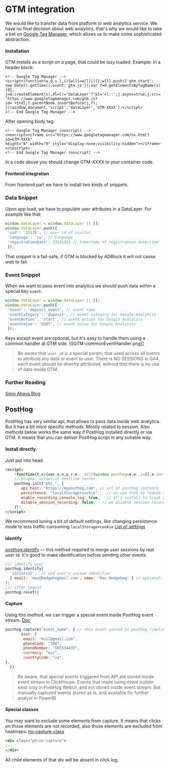 # GTM integration
We would like to transfer data from platform to web analytics service. We have no final decision about web analytics, that's why we would like to take a bet on [Google Tag Manager](https://tagmanager.google.com/), which allows us to make some sophisticated abstraction.

#### Installation
GTM installs as a script on a page, that could be lazy loaded.
Example:
In a header block:
```hmtl
<!-- Google Tag Manager -->
<script>(function(w,d,s,l,i){w[l]=w[l]||[];w[l].push({'gtm.start':
new Date().getTime(),event:'gtm.js'});var f=d.getElementsByTagName(s)[0],
j=d.createElement(s),dl=l!='dataLayer'?'&l='+l:'';j.async=true;j.src=
'https://www.googletagmanager.com/gtm.js?id='+i+dl;f.parentNode.insertBefore(j,f);
})(window,document,'script','dataLayer','GTM-XXXX');</script>
<!-- End Google Tag Manager -->
```
After opening body tag:
```
<!-- Google Tag Manager (noscript) -->
<noscript><iframe src="https://www.googletagmanager.com/ns.html?id=GTM-XXXX"
height="0" width="0" style="display:none;visibility:hidden"></iframe></noscript>
<!-- End Google Tag Manager (noscript) -->
```
In a code above you should change GTM-XXXX to your container code.

#### Frontend integration
From frontend part we have to install two kinds of snippets.
### Data Snippet
Upon app load, we have to populate user attributes in a DataLayer. For example like that:
```javascript
window.dataLayer = window.dataLayer || [];
window.dataLayer.push({
 'uid': '32131', // user id of visitor
 'language': 'ru', // language
 'registrationDate': 23131323 // timestamp of registratoin date\time
 });
```
That snippet is a fail-safe, if GTM is blocked by ADBlock it will not cause web to fail.
### Event Snippet
When we want to pass event into analytics we should push data within a special key `event`.
```javascript
window.dataLayer = window.dataLayer || [];
window.dataLayer.push({
 'event': 'deposit_event', // event name
 'eventCategory': 'deposit', // event category for Google Analytics
 'eventAction': 'start', // event action for Google Analytics
 'eventValue': 'USDT', // event value for Google Analytics
 });
```
Keys except event are optional, but it's easy to handle them using a common handler at GTM side.
![[GTM-commonEventHandler.png]]

> Be aware that `user_id` is a special param, that used across all events to attribute any data or event to user. There is NO SESSIONS in GA4, each event should be directly attributed, without that there is no use of data inside GTM.


### Further Reading
[Simo Ahava Blog](https://www.simoahava.com/)



## PostHog
PostHog has very similar api, that allows to pass data inside web analytics. But it has a bit more specific methods. Mostly related to session.
Also methods below works the same way if PostHog installed directly or via GTM. It means that you can deliver PostHog script in any suitable way.
#### Install directly.
Just put into head.
```html
<script>  
    !function(t,e){var o,n,p,r;e.__SV||(window.posthog=e,e._i=[],e.init=function(i,s,a){function g(t,e){var o=e.split(".");2==o.length&&(t=t[o[0]],e=o[1]),t[e]=function(){t.push([e].concat(Array.prototype.slice.call(arguments,0)))}}(p=t.createElement("script")).type="text/javascript",p.async=!0,p.src=s.api_host+"/static/array.js",(r=t.getElementsByTagName("script")[0]).parentNode.insertBefore(p,r);var u=e;for(void 0!==a?u=e[a]=[]:a="posthog",u.people=u.people||[],u.toString=function(t){var e="posthog";return"posthog"!==a&&(e+="."+a),t||(e+=" (stub)"),e},u.people.toString=function(){return u.toString(1)+".people (stub)"},o="capture identify alias people.set people.set_once set_config register register_once unregister opt_out_capturing has_opted_out_capturing opt_in_capturing reset isFeatureEnabled onFeatureFlags getFeatureFlag getFeatureFlagPayload reloadFeatureFlags group updateEarlyAccessFeatureEnrollment getEarlyAccessFeatures getActiveMatchingSurveys getSurveys".split(" "),n=0;n<o.length;n++)g(u,o[n]);e._i.push([i,s,a])},e.__SV=1)}(document,window.posthog||[]);  
    // pragma: allowlist nextline secret  
    posthog.init("phc_", {  
       api_host: "https://myposthog.com", // url of posthog instance  
       persistence: "localStorage+cookie",   // we use that to reduse size of requers
       enable_recording_console_log: true,   // it's usefull to track user errors
       disable_session_recording: false,   // we disable session recording by default
    });  
</script>
```
We recommend tuning a bit of default settings, like changing persistence mode to less traffic consuming `localStorage+cookie`
[List of settings](https://posthog.com/docs/libraries/js#advanced-configuration)

#### Identify
[posthog.identify](https://posthog.com/docs/product-analytics/identify) — this method required to merge user sessions by real user id. It's good to make identification before sending other events.
```javascript
/// identify user
posthog.identify(
  '132132132',  // uid user's unique identifier
  { email: 'max@hedgehogmail.com', name: 'Max Hedgehog' } // optional: set additional user info, email and name are predefined properties
);
/// after logout
posthog.reset()
```

#### Capture
Using this method, we can trigger a special event inside PostHog event stream.
[Doc](https://posthog.com/docs/libraries/js#setting-user-properties)
```javascript
posthog.capture("event_name", { // this event stored in posthog timeline 
       $set: {  
	    email: "mail@gmail.com",  
	    phoneCode: "380",  
	    phoneNumber: "505534433",  
	    currency: "eur",  
	    countryCode: "ua",  
},  
  })
```
> Be aware, that special events triggered from API are stored inside event stream in ClickHouse. Events that made using event builder exist only in PostHog WebUI, and not stored inside event stream. But manually captured events stored as is, and available for further analyst in PowerBI

#### Special classes
You may want to exclude some elements from capture. It means that clicks on those elements are not recorded, also those elements are excluded from heatmaps.
[no-capture-class](https://posthog.com/tutorials/fewer-unwanted-events#adding-the-no-capture-class)
```html
<div class="ph-no-capture">
...
</div>
```
All child elements of that div will be absent in click log.